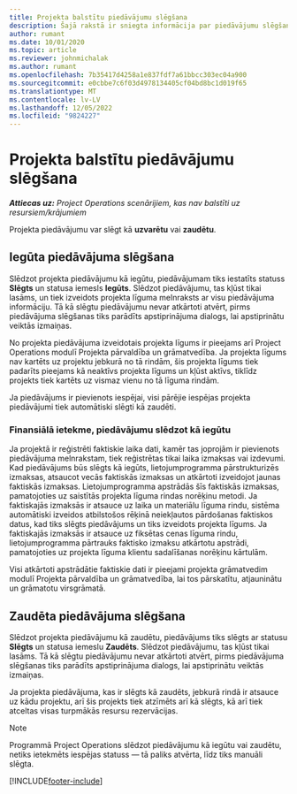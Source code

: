 ```yaml
---
title: Projekta balstītu piedāvājumu slēgšana
description: Šajā rakstā ir sniegta informācija par piedāvājumu slēgšanu programmā Project Operations.
author: rumant
ms.date: 10/01/2020
ms.topic: article
ms.reviewer: johnmichalak
ms.author: rumant
ms.openlocfilehash: 7b35417d4258a1e837fdf7a61bbcc303ec04a900
ms.sourcegitcommit: e0cbbe7c6f03d4978134405cf04bd8bc1d019f65
ms.translationtype: MT
ms.contentlocale: lv-LV
ms.lasthandoff: 12/05/2022
ms.locfileid: "9824227"
---
```

# <a name="close-project-based-quotes"></a>Projekta balstītu piedāvājumu slēgšana

_**Attiecas uz:** Project Operations scenārijiem, kas nav balstīti uz resursiem/krājumiem_

Projekta piedāvājumu var slēgt kā **uzvarētu** vai **zaudētu**. 

## <a name="close-a-quote-as-won"></a>Iegūta piedāvājuma slēgšana

Slēdzot projekta piedāvājumu kā iegūtu, piedāvājumam tiks iestatīts statuss **Slēgts** un statusa iemesls **Iegūts**. Slēdzot piedāvājumu, tas kļūst tikai lasāms, un tiek izveidots projekta līguma melnraksts ar visu piedāvājuma informāciju. Tā kā slēgtu piedāvājumu nevar atkārtoti atvērt, pirms piedāvājuma slēgšanas tiks parādīts apstiprinājuma dialogs, lai apstiprinātu veiktās izmaiņas.

No projekta piedāvājuma izveidotais projekta līgums ir pieejams arī Project Operations modulī Projekta pārvaldība un grāmatvedība. Ja projekta līgums nav kartēts uz projektu jebkurā no tā rindām, šis projekta līgums tiek padarīts pieejams kā neaktīvs projekta līgums un kļūst aktīvs, tiklīdz projekts tiek kartēts uz vismaz vienu no tā līguma rindām.

Ja piedāvājums ir pievienots iespējai, visi pārējie iespējas projekta piedāvājumi tiek automātiski slēgti kā zaudēti.

### <a name="financial-impact-of-closing-a-quote-as-won"></a>Finansiālā ietekme, piedāvājumu slēdzot kā iegūtu

Ja projektā ir reģistrēti faktiskie laika dati, kamēr tas joprojām ir pievienots piedāvājuma melnrakstam, tiek reģistrētas tikai laika izmaksas vai izdevumi. Kad piedāvājums būs slēgts kā iegūts, lietojumprogramma pārstrukturizēs izmaksas, atsaucot vecās faktiskās izmaksas un atkārtoti izveidojot jaunas faktiskās izmaksas. Lietojumprogramma apstrādās šīs faktiskās izmaksas, pamatojoties uz saistītās projekta līguma rindas norēķinu metodi. Ja faktiskajās izmaksās ir atsauce uz laika un materiālu līguma rindu, sistēma automātiski izveidos atbilstošos rēķinā neiekļautos pārdošanas faktiskos datus, kad tiks slēgts piedāvājums un tiks izveidots projekta līgums. Ja faktiskajās izmaksās ir atsauce uz fiksētas cenas līguma rindu, lietojumprogramma pārtrauks faktisko izmaksu atkārtotu apstrādi, pamatojoties uz projekta līguma klientu sadalīšanas norēķinu kārtulām.

Visi atkārtoti apstrādātie faktiskie dati ir pieejami projekta grāmatvedim modulī Projekta pārvaldība un grāmatvedība, lai tos pārskatītu, atjauninātu un grāmatotu virsgrāmatā. 

## <a name="close-a-quote-as-lost"></a>Zaudēta piedāvājuma slēgšana

Slēdzot projekta piedāvājumu kā zaudētu, piedāvājums tiks slēgts ar statusu **Slēgts** un statusa iemeslu **Zaudēts**. Slēdzot piedāvājumu, tas kļūst tikai lasāms. Tā kā slēgtu piedāvājumu nevar atkārtoti atvērt, pirms piedāvājuma slēgšanas tiks parādīts apstiprinājuma dialogs, lai apstiprinātu veiktās izmaiņas.

Ja projekta piedāvājuma, kas ir slēgts kā zaudēts, jebkurā rindā ir atsauce uz kādu projektu, arī šis projekts tiek atzīmēts arī kā slēgts, kā arī tiek atceltas visas turpmākās resursu rezervācijas.

> [!NOTE]
> Programmā Project Operations slēdzot piedāvājumu kā iegūtu vai zaudētu, netiks ietekmēts iespējas statuss — tā paliks atvērta, līdz tiks manuāli slēgta.


[!INCLUDE[footer-include](../includes/footer-banner.md)]
